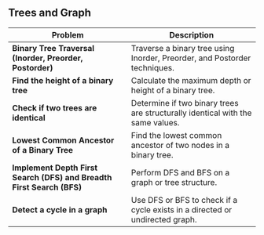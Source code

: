 ## Trees and Graph

| Problem                                                           | Description                                                                 |
|-------------------------------------------------------------------|-----------------------------------------------------------------------------|
| **Binary Tree Traversal (Inorder, Preorder, Postorder)**          | Traverse a binary tree using Inorder, Preorder, and Postorder techniques.   |
| **Find the height of a binary tree**                              | Calculate the maximum depth or height of a binary tree.                     |
| **Check if two trees are identical**                              | Determine if two binary trees are structurally identical with the same values. |
| **Lowest Common Ancestor of a Binary Tree**                       | Find the lowest common ancestor of two nodes in a binary tree.              |
| **Implement Depth First Search (DFS) and Breadth First Search (BFS)** | Perform DFS and BFS on a graph or tree structure.                        |
| **Detect a cycle in a graph**                                     | Use DFS or BFS to check if a cycle exists in a directed or undirected graph.|

